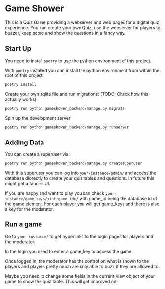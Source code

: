 # Game Shower

This is a Quiz Game providing a webserver and web pages for a digital quiz experience. You can create your own Quiz, use the webserver for players to buzzer, keep score and show the questions in a fancy way.

## Start Up

You need to install `poetry` to use the python environment of this project.

With `poetry` installed you can install the python environment from within the root of this project:

```bash
poetry install
```

Create your own sqlite file and run migrations: (TODO: Check how this actually works)

```bash
poetry run python gameshower_backend/manage.py migrate
```

Spin up the development server:

```bash
poetry run python gameshower_backend/manage.py runserver
```

## Adding Data

You can create a superuser via:

```bash
poetry run python gameshower_backend/manage.py createsuperuser
```

With this superuser you can log into `your-instance/admin/` and access the database diorectly to create your quiz tables and questions. In future this might get a fancier UI.

If you are happy and want to play you can check `your-instance/game_keys/<int:game_id>/` with game_id being the database id of the game element. For each player you will get game_keys and there is also a key for the moderator.

## Run a game

Go to `your-instance/` to get hyperlinks to the login pages for players and the moderator.

In the login you need to enter a game_key to access the game.

Once logged in, the moderator has the control on what is shown to the players and players pretty much are only able to buzz if they are allowed to.

Maybe you need to change some fields in the current_view object of your game to show the quiz table. This will get improved on!
